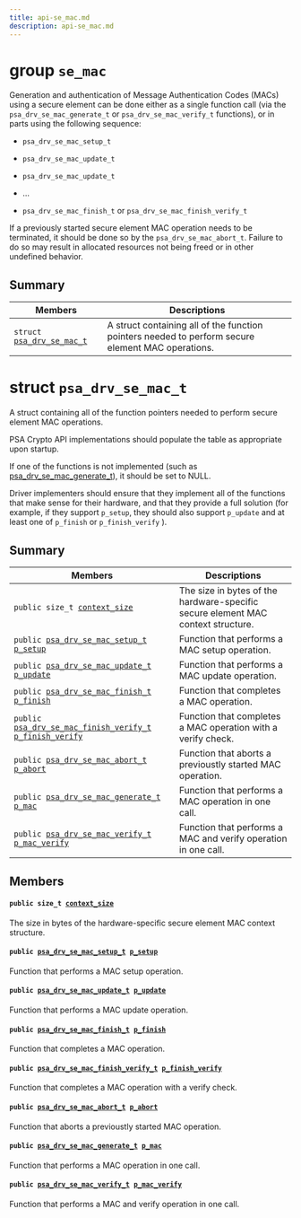 ```yaml
---
title: api-se_mac.md
description: api-se_mac.md
---
```

# group `se_mac` 

Generation and authentication of Message Authentication Codes (MACs) using a secure element can be done either as a single function call (via the `psa_drv_se_mac_generate_t` or `psa_drv_se_mac_verify_t` functions), or in parts using the following sequence:

* `psa_drv_se_mac_setup_t`

* `psa_drv_se_mac_update_t`

* `psa_drv_se_mac_update_t`

* ...

* `psa_drv_se_mac_finish_t` or `psa_drv_se_mac_finish_verify_t`

If a previously started secure element MAC operation needs to be terminated, it should be done so by the `psa_drv_se_mac_abort_t`. Failure to do so may result in allocated resources not being freed or in other undefined behavior.

## Summary

 Members                        | Descriptions                                
--------------------------------|---------------------------------------------
`struct `[`psa_drv_se_mac_t`](#structpsa__drv__se__mac__t) | A struct containing all of the function pointers needed to perform secure element MAC operations.

# struct `psa_drv_se_mac_t` 

A struct containing all of the function pointers needed to perform secure element MAC operations.

PSA Crypto API implementations should populate the table as appropriate upon startup.

If one of the functions is not implemented (such as [psa_drv_se_mac_generate_t](./doc/starlight-docs/src/content/docs/apidoc/api-undefined.md#group__se__mac_1gac8b2bbcfeb4a8f4409a4777051f55666)), it should be set to NULL.

Driver implementers should ensure that they implement all of the functions that make sense for their hardware, and that they provide a full solution (for example, if they support `p_setup`, they should also support `p_update` and at least one of `p_finish` or `p_finish_verify` ).

## Summary

 Members                        | Descriptions                                
--------------------------------|---------------------------------------------
`public size_t `[`context_size`](#structpsa__drv__se__mac__t_1a57198aaceeee2b99317c1a4b21c4ac63) | The size in bytes of the hardware-specific secure element MAC context structure.
`public `[`psa_drv_se_mac_setup_t`](./doc/starlight-docs/src/content/docs/apidoc/api-undefined.md#group__se__mac_1ga1d7dacfb4ede205538c5713b11e10326)` `[`p_setup`](#structpsa__drv__se__mac__t_1a31323d4524d44519b297f2f55a82acd4) | Function that performs a MAC setup operation.
`public `[`psa_drv_se_mac_update_t`](./doc/starlight-docs/src/content/docs/apidoc/api-undefined.md#group__se__mac_1ga5066f0423519b1a403019f16cad004f6)` `[`p_update`](#structpsa__drv__se__mac__t_1a4e570d7ec3e401272f562ba44d3a05c1) | Function that performs a MAC update operation.
`public `[`psa_drv_se_mac_finish_t`](./doc/starlight-docs/src/content/docs/apidoc/api-undefined.md#group__se__mac_1ga8d2c6b8639790e00a755774270c9a36a)` `[`p_finish`](#structpsa__drv__se__mac__t_1a92d0aab28df72beba370a22977086f09) | Function that completes a MAC operation.
`public `[`psa_drv_se_mac_finish_verify_t`](./doc/starlight-docs/src/content/docs/apidoc/api-undefined.md#group__se__mac_1ga57c46b9072760a2f3f501dc8278bf963)` `[`p_finish_verify`](#structpsa__drv__se__mac__t_1a9b81bd5016def45f62bcae24ff228297) | Function that completes a MAC operation with a verify check.
`public `[`psa_drv_se_mac_abort_t`](./doc/starlight-docs/src/content/docs/apidoc/api-undefined.md#group__se__mac_1ga5ffdfc1d70ef3b4da100e9e46a08e511)` `[`p_abort`](#structpsa__drv__se__mac__t_1a99b5a8bf636d3d3ac9cd3cc49b2d17fc) | Function that aborts a previoustly started MAC operation.
`public `[`psa_drv_se_mac_generate_t`](./doc/starlight-docs/src/content/docs/apidoc/api-undefined.md#group__se__mac_1gac8b2bbcfeb4a8f4409a4777051f55666)` `[`p_mac`](#structpsa__drv__se__mac__t_1acda37bc87f20ec774e0e3d99215fbb49) | Function that performs a MAC operation in one call.
`public `[`psa_drv_se_mac_verify_t`](./doc/starlight-docs/src/content/docs/apidoc/api-undefined.md#group__se__mac_1ga6e7e9a020f0061492ba383aa404f1c09)` `[`p_mac_verify`](#structpsa__drv__se__mac__t_1a6cf9d713a7716b493c8c3ae7f2a9ccf4) | Function that performs a MAC and verify operation in one call.

## Members

#### `public size_t `[`context_size`](#structpsa__drv__se__mac__t_1a57198aaceeee2b99317c1a4b21c4ac63) 

The size in bytes of the hardware-specific secure element MAC context structure.

#### `public `[`psa_drv_se_mac_setup_t`](./doc/starlight-docs/src/content/docs/apidoc/api-undefined.md#group__se__mac_1ga1d7dacfb4ede205538c5713b11e10326)` `[`p_setup`](#structpsa__drv__se__mac__t_1a31323d4524d44519b297f2f55a82acd4) 

Function that performs a MAC setup operation.

#### `public `[`psa_drv_se_mac_update_t`](./doc/starlight-docs/src/content/docs/apidoc/api-undefined.md#group__se__mac_1ga5066f0423519b1a403019f16cad004f6)` `[`p_update`](#structpsa__drv__se__mac__t_1a4e570d7ec3e401272f562ba44d3a05c1) 

Function that performs a MAC update operation.

#### `public `[`psa_drv_se_mac_finish_t`](./doc/starlight-docs/src/content/docs/apidoc/api-undefined.md#group__se__mac_1ga8d2c6b8639790e00a755774270c9a36a)` `[`p_finish`](#structpsa__drv__se__mac__t_1a92d0aab28df72beba370a22977086f09) 

Function that completes a MAC operation.

#### `public `[`psa_drv_se_mac_finish_verify_t`](./doc/starlight-docs/src/content/docs/apidoc/api-undefined.md#group__se__mac_1ga57c46b9072760a2f3f501dc8278bf963)` `[`p_finish_verify`](#structpsa__drv__se__mac__t_1a9b81bd5016def45f62bcae24ff228297) 

Function that completes a MAC operation with a verify check.

#### `public `[`psa_drv_se_mac_abort_t`](./doc/starlight-docs/src/content/docs/apidoc/api-undefined.md#group__se__mac_1ga5ffdfc1d70ef3b4da100e9e46a08e511)` `[`p_abort`](#structpsa__drv__se__mac__t_1a99b5a8bf636d3d3ac9cd3cc49b2d17fc) 

Function that aborts a previoustly started MAC operation.

#### `public `[`psa_drv_se_mac_generate_t`](./doc/starlight-docs/src/content/docs/apidoc/api-undefined.md#group__se__mac_1gac8b2bbcfeb4a8f4409a4777051f55666)` `[`p_mac`](#structpsa__drv__se__mac__t_1acda37bc87f20ec774e0e3d99215fbb49) 

Function that performs a MAC operation in one call.

#### `public `[`psa_drv_se_mac_verify_t`](./doc/starlight-docs/src/content/docs/apidoc/api-undefined.md#group__se__mac_1ga6e7e9a020f0061492ba383aa404f1c09)` `[`p_mac_verify`](#structpsa__drv__se__mac__t_1a6cf9d713a7716b493c8c3ae7f2a9ccf4) 

Function that performs a MAC and verify operation in one call.

